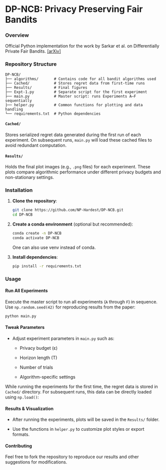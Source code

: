 
# **DP-NCB: Privacy Preserving Fair Bandits**

### Overview

Official Python implementation for the work by Sarkar et al. on Differentially Private Fair Bandits. [[arXiv]](https://arxiv.org/abs/2508.03836)
    

### Repository Structure

```
DP-NCB/
├── algorithms/       # Contains code for all bandit algorithms used
├── Cached/           # Stores regret data from first-time runs
├── Results/          # Final figures
├── Expt-1.py         # Separate script for the first experiment
├── main.py           # Master script: runs Experiments A–F sequentially
├── helper.py         # Common functions for plotting and data handling
└── requirements.txt  # Python dependencies

```


    

#### `Cached/`

Stores serialized regret data generated during the first run of each experiment. On subsequent runs, `main.py` will load these cached files to avoid redundant computation.

#### `Results/`

Holds the final plot images (e.g., `.png` files) for each experiment. These plots compare algorithmic performance under different privacy budgets and non-stationary settings.

### Installation

1.  **Clone the repository**:
    
    ```bash
    git clone https://github.com/NP-Hardest/DP-NCB.git
    cd DP-NCB
    
    ```
    
2.  **Create a conda environment** (optional but recommended):
    
    ```bash
    conda create -n DP-NCB 
    conda activate DP-NCB
    
    ```
    One can also use venv instead of conda.
3.  **Install dependencies**:
    
    ```bash
    pip install -r requirements.txt
    
    ```
    

### Usage

#### Run All Experiments

Execute the master script to run all experiments (`A` through `F`) in sequence. Use `np.random.seed(42)` for reproducing results from the paper:

```bash
python main.py

```

#### Tweak Parameters

-   Adjust experiment parameters in  `main.py` such as:
    
    -   Privacy budget (ε)
        
    -   Horizon length (T)
        
    -   Number of trials
        
    -   Algorithm-specific settings
        

While running the experiments for the first time, the regret data is stored in `Cached/` directory. For subsequent runs, this data can be directly loaded using `np.load()`:


#### Results & Visualization

-   After running the experiments, plots will be saved in the `Results/` folder.
    
-   Use the functions in `helper.py` to customize plot styles or export formats.
    



#### Contributing

Feel free to fork the repository to reproduce our results and other suggestions for modifications.
    
